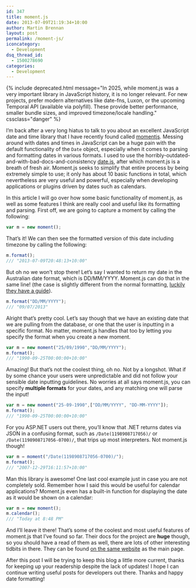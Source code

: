 ```yaml
---
id: 347
title: moment.js
date: 2013-07-09T21:19:34+10:00
author: Martin Brennan
layout: post
permalink: /moment-js/
iconcategory:
  - Development
dsq_thread_id:
  - 1500278690
categories:
  - Development
---
```


{% include deprecated.html message="In 2025, while moment.js was a very important library in JavaScript history, it is no longer relevant. For new projects, prefer modern alternatives like date-fns, Luxon, or the upcoming Temporal API (available via polyfill). These provide better performance, smaller bundle sizes, and improved timezone/locale handling." cssclass="danger" %}

I’m back after a very long hiatus to talk to you about an excellent JavaScript date and time library that I have recently found called [momentjs](http://momentjs.com/). Messing around with dates and times in JavaScript can be a huge pain with the default functionality of the `Date` object, especially when it comes to parsing and formatting dates in various formats. I used to use the horribly-outdated-and-with-bad-docs-and-consistency [date.js](http://www.datejs.com/), after which moment.js is a breath of fresh air. Moment.js seeks to simplify that entire process by being extremely simple to use; it only has about 10 basic functions in total, which nevertheless are very useful and powerful, especially when developing applications or plugins driven by dates such as calendars.<!--more-->

In this article I will go over how some basic functionality of moment.js, as well as some features I think are really cool and useful like its formatting and parsing. First off, we are going to capture a moment by calling the following:

```javascript
var m = new moment();
```

That’s it! We can then see the formatted version of this date including timezone by calling the following:

```javascript
m.format();
/// "2013-07-09T20:48:13+10:00"
```

But oh no we won’t stop there! Let’s say I wanted to return my date in the Australian date format, which is DD/MM/YYYY. Moment.js can do that in the same line! (the case is slightly different from the normal formatting, [luckily they have a guide](http://momentjs.com/docs/#/parsing/string-format/)).

```javascript
m.format("DD/MM/YYYY");
/// "09/07/2013"
```

Alright that’s pretty cool. Let’s say though that we have an existing date that we are pulling from the database, or one that the user is inputting in a specific format. No matter, moment.js handles that too by letting you specify the format when you create a new moment.

```javascript
var m = new moment("25/09/1990","DD/MM/YYYY");
m.format();
/// "1990-09-25T00:00:00+10:00"
```

Amazing! But that’s not the coolest thing, oh no. Not by a longshot. What if by some chance your users were unpredictable and did not follow your sensible date inputting guidelines. No worries at all says moment.js, you can specify **multiple formats** for your dates, and any matching one will parse the input!

```javascript
var m = new moment("25-09-1990",["DD/MM/YYYY", "DD-MM-YYYY"]);
m.format();
/// "1990-09-25T00:00:00+10:00"
```

For you ASP.NET users out there, you’ll know that .NET returns dates via JSON in a confusing format, such as `/Date(1198908717056)/` or `/Date(1198908717056-0700)/`, that trips up most interpreters. Not moment.js though!

```javascript
var m = moment("/Date(1198908717056-0700)/");
m.format();
/// "2007-12-29T16:11:57+10:00"
```

Man this library is awesome! One last cool example just in case you are not completely sold. Remember how I said this would be useful for calendar applications? Moment.js even has a built-in function for displaying the date as it would be shown on a calendar:

```javascript
var m = new moment();
m.calendar();
/// "Today at 8:48 PM"
```

And I’ll leave it there! That’s some of the coolest and most useful features of moment.js that I’ve found so far. Their docs for the project are **huge** though, so you should have a read of them as well, there are lots of other interesting tidbits in there. They can be found [on the same website](http://momentjs.com/docs/) as the main page.

After this post I will be trying to keep this blog a little more current, thanks for keeping up your readership despite the lack of updates! I hope I can continue writing useful posts for developers out there. Thanks and happy date formatting!
